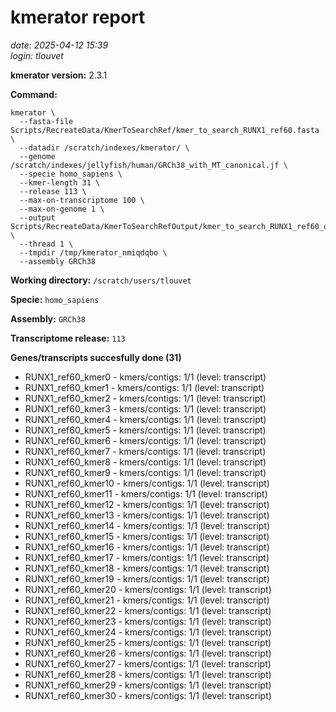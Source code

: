 # kmerator report
*date: 2025-04-12 15:39*  
*login: tlouvet*

**kmerator version:** 2.3.1

**Command:**

```
kmerator \
  --fasta-file Scripts/RecreateData/KmerToSearchRef/kmer_to_search_RUNX1_ref60.fasta \
  --datadir /scratch/indexes/kmerator/ \
  --genome /scratch/indexes/jellyfish/human/GRCh38_with_MT_canonical.jf \
  --specie homo_sapiens \
  --kmer-length 31 \
  --release 113 \
  --max-on-transcriptome 100 \
  --max-on-genome 1 \
  --output Scripts/RecreateData/KmerToSearchRefOutput/kmer_to_search_RUNX1_ref60_output \
  --thread 1 \
  --tmpdir /tmp/kmerator_nmiqdqbo \
  --assembly GRCh38
```

**Working directory:** `/scratch/users/tlouvet`

**Specie:** `homo_sapiens`

**Assembly:** `GRCh38`

**Transcriptome release:** `113`

**Genes/transcripts succesfully done (31)**

- RUNX1_ref60_kmer0 - kmers/contigs: 1/1 (level: transcript)
- RUNX1_ref60_kmer1 - kmers/contigs: 1/1 (level: transcript)
- RUNX1_ref60_kmer2 - kmers/contigs: 1/1 (level: transcript)
- RUNX1_ref60_kmer3 - kmers/contigs: 1/1 (level: transcript)
- RUNX1_ref60_kmer4 - kmers/contigs: 1/1 (level: transcript)
- RUNX1_ref60_kmer5 - kmers/contigs: 1/1 (level: transcript)
- RUNX1_ref60_kmer6 - kmers/contigs: 1/1 (level: transcript)
- RUNX1_ref60_kmer7 - kmers/contigs: 1/1 (level: transcript)
- RUNX1_ref60_kmer8 - kmers/contigs: 1/1 (level: transcript)
- RUNX1_ref60_kmer9 - kmers/contigs: 1/1 (level: transcript)
- RUNX1_ref60_kmer10 - kmers/contigs: 1/1 (level: transcript)
- RUNX1_ref60_kmer11 - kmers/contigs: 1/1 (level: transcript)
- RUNX1_ref60_kmer12 - kmers/contigs: 1/1 (level: transcript)
- RUNX1_ref60_kmer13 - kmers/contigs: 1/1 (level: transcript)
- RUNX1_ref60_kmer14 - kmers/contigs: 1/1 (level: transcript)
- RUNX1_ref60_kmer15 - kmers/contigs: 1/1 (level: transcript)
- RUNX1_ref60_kmer16 - kmers/contigs: 1/1 (level: transcript)
- RUNX1_ref60_kmer17 - kmers/contigs: 1/1 (level: transcript)
- RUNX1_ref60_kmer18 - kmers/contigs: 1/1 (level: transcript)
- RUNX1_ref60_kmer19 - kmers/contigs: 1/1 (level: transcript)
- RUNX1_ref60_kmer20 - kmers/contigs: 1/1 (level: transcript)
- RUNX1_ref60_kmer21 - kmers/contigs: 1/1 (level: transcript)
- RUNX1_ref60_kmer22 - kmers/contigs: 1/1 (level: transcript)
- RUNX1_ref60_kmer23 - kmers/contigs: 1/1 (level: transcript)
- RUNX1_ref60_kmer24 - kmers/contigs: 1/1 (level: transcript)
- RUNX1_ref60_kmer25 - kmers/contigs: 1/1 (level: transcript)
- RUNX1_ref60_kmer26 - kmers/contigs: 1/1 (level: transcript)
- RUNX1_ref60_kmer27 - kmers/contigs: 1/1 (level: transcript)
- RUNX1_ref60_kmer28 - kmers/contigs: 1/1 (level: transcript)
- RUNX1_ref60_kmer29 - kmers/contigs: 1/1 (level: transcript)
- RUNX1_ref60_kmer30 - kmers/contigs: 1/1 (level: transcript)
